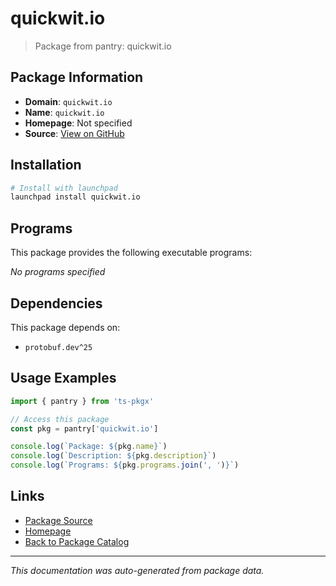 # quickwit.io

> Package from pantry: quickwit.io

## Package Information

- **Domain**: `quickwit.io`
- **Name**: `quickwit.io`
- **Homepage**: Not specified
- **Source**: [View on GitHub](https://github.com/pkgxdev/pantry/tree/main/projects/quickwit.io/package.yml)

## Installation

```bash
# Install with launchpad
launchpad install quickwit.io
```

## Programs

This package provides the following executable programs:

*No programs specified*

## Dependencies

This package depends on:

- `protobuf.dev^25`

## Usage Examples

```typescript
import { pantry } from 'ts-pkgx'

// Access this package
const pkg = pantry['quickwit.io']

console.log(`Package: ${pkg.name}`)
console.log(`Description: ${pkg.description}`)
console.log(`Programs: ${pkg.programs.join(', ')}`)
```

## Links

- [Package Source](https://github.com/pkgxdev/pantry/tree/main/projects/quickwit.io/package.yml)
- [Homepage](#)
- [Back to Package Catalog](../../package-catalog.md)

---

*This documentation was auto-generated from package data.*
